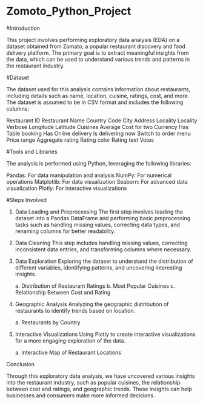 # Zomoto_Python_Project

#Introduction

This project involves performing exploratory data analysis (EDA) on a dataset obtained from Zomato, a popular restaurant discovery and food delivery platform. The primary goal is to extract meaningful insights from the data, which can be used to understand various trends and patterns in the restaurant industry.

#Dataset

The dataset used for this analysis contains information about restaurants, including details such as name, location, cuisine, ratings, cost, and more. The dataset is assumed to be in CSV format and includes the following columns:

Restaurant ID
Restaurant Name
Country Code
City
Address
Locality
Locality Verbose
Longitude
Latitude
Cuisines
Average Cost for two
Currency
Has Table booking
Has Online delivery
Is delivering now
Switch to order menu
Price range
Aggregate rating
Rating color
Rating text
Votes

#Tools and Libraries

The analysis is performed using Python, leveraging the following libraries:

Pandas: For data manipulation and analysis
NumPy: For numerical operations
Matplotlib: For data visualization
Seaborn: For advanced data visualization
Plotly: For interactive visualizations

#Steps Involved

1. Data Loading and Preprocessing
     The first step involves loading the dataset into a Pandas DataFrame and performing basic preprocessing tasks such as handling missing values, correcting data types, and renaming columns for better 
     readability.

2. Data Cleaning
     This step includes handling missing values, correcting inconsistent data entries, and transforming columns where necessary.

3. Data Exploration
     Exploring the dataset to understand the distribution of different variables, identifying patterns, and uncovering interesting insights.

   a. Distribution of Restaurant Ratings
   b. Most Popular Cuisines
   c. Relationship Between Cost and Rating

4. Geographic Analysis
     Analyzing the geographic distribution of restaurants to identify trends based on location.

     a. Restaurants by Country

5. Interactive Visualizations
    Using Plotly to create interactive visualizations for a more engaging exploration of the data.

    a. Interactive Map of Restaurant Locations

Conclusion

Through this exploratory data analysis, we have uncovered various insights into the restaurant industry, such as popular cuisines, the relationship between cost and ratings, and geographic trends. These insights can help businesses and consumers make more informed decisions.
